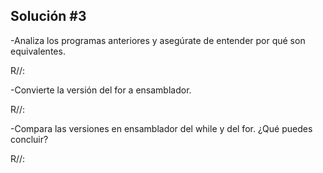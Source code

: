 ## Solución #3

-Analiza los programas anteriores y asegúrate de entender por qué son equivalentes.

R//:

-Convierte la versión del for a ensamblador.

R//:

-Compara las versiones en ensamblador del while y del for. ¿Qué puedes concluir?

R//:
